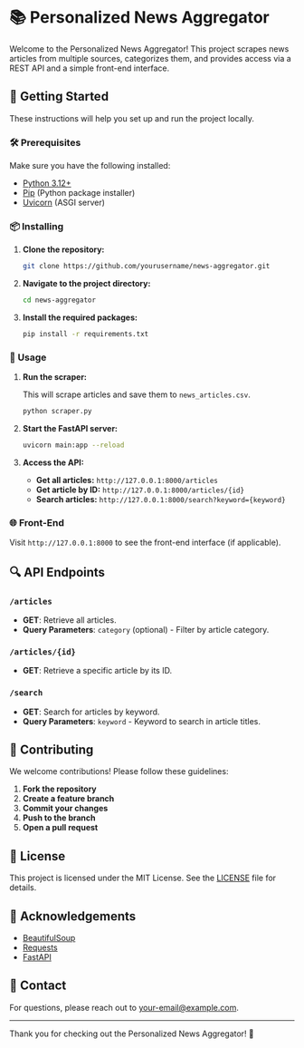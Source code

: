 # 📚 Personalized News Aggregator

Welcome to the Personalized News Aggregator! This project scrapes news articles from multiple sources, categorizes them, and provides access via a REST API and a simple front-end interface.

## 🚀 Getting Started

These instructions will help you set up and run the project locally.

### 🛠️ Prerequisites

Make sure you have the following installed:

- [Python 3.12+](https://www.python.org/downloads/)
- [Pip](https://pip.pypa.io/en/stable/) (Python package installer)
- [Uvicorn](https://www.uvicorn.org/) (ASGI server)

### 📦 Installing

1. **Clone the repository:**

   ```bash
   git clone https://github.com/yourusername/news-aggregator.git
   ```

2. **Navigate to the project directory:**

   ```bash
   cd news-aggregator
   ```

3. **Install the required packages:**

   ```bash
   pip install -r requirements.txt
   ```

### 🧩 Usage

1. **Run the scraper:**

   This will scrape articles and save them to `news_articles.csv`.

   ```bash
   python scraper.py
   ```

2. **Start the FastAPI server:**

   ```bash
   uvicorn main:app --reload
   ```

3. **Access the API:**

   - **Get all articles:** `http://127.0.0.1:8000/articles`
   - **Get article by ID:** `http://127.0.0.1:8000/articles/{id}`
   - **Search articles:** `http://127.0.0.1:8000/search?keyword={keyword}`

### 🌐 Front-End

Visit `http://127.0.0.1:8000` to see the front-end interface (if applicable).

## 🔍 API Endpoints

### `/articles`

- **GET**: Retrieve all articles.
- **Query Parameters**: `category` (optional) - Filter by article category.

### `/articles/{id}`

- **GET**: Retrieve a specific article by its ID.

### `/search`

- **GET**: Search for articles by keyword.
- **Query Parameters**: `keyword` - Keyword to search in article titles.

## 📝 Contributing

We welcome contributions! Please follow these guidelines:

1. **Fork the repository**
2. **Create a feature branch**
3. **Commit your changes**
4. **Push to the branch**
5. **Open a pull request**

## 📜 License

This project is licensed under the MIT License. See the [LICENSE](LICENSE) file for details.

## 🙌 Acknowledgements

- [BeautifulSoup](https://www.crummy.com/software/BeautifulSoup/)
- [Requests](https://requests.readthedocs.io/en/latest/)
- [FastAPI](https://fastapi.tiangolo.com/)

## 📧 Contact

For questions, please reach out to [your-email@example.com](mailto:your-email@example.com).

---

Thank you for checking out the Personalized News Aggregator! 🚀
